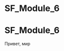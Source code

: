 # SF_Module_6
# SF_Module_6
<!DOCTYPE html>
<html>
 <head>
  <meta charset="utf-8" />
  <title>HTML5</title>
  <!--[if IE]>
   <script src="http://html5shiv.googlecode.com/svn/trunk/html5.js"></script>
  <![endif]-->
  <style>
   article, aside, details, figcaption, figure, footer,header,
   hgroup, menu, nav, section { display: block; }
  </style>
 </head>
 <body>
  <p>Привет, мир</p>
 </body>
</html>
